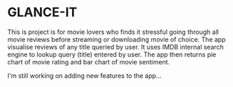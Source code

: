 # GLANCE-IT

This is project is for movie lovers who finds it stressful going through all movie reviews before streaming or downloading movie of choice.
The app visualise reviews of any title queried by user. It uses IMDB internal search engine to lookup query (title) entered by user.
The app then returns pie chart of movie rating and bar chart of movie sentiment.

I'm still working on adding new features to the app...
